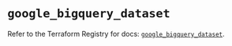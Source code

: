# `google_bigquery_dataset`

Refer to the Terraform Registry for docs: [`google_bigquery_dataset`](https://registry.terraform.io/providers/hashicorp/google/5.30.0/docs/resources/bigquery_dataset).
